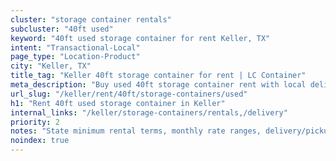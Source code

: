 ```yaml
---
cluster: "storage container rentals"
subcluster: "40ft used"
keyword: "40ft used storage container for rent Keller, TX"
intent: "Transactional-Local"
page_type: "Location-Product"
city: "Keller, TX"
title_tag: "Keller 40ft storage container for rent | LC Container"
meta_description: "Buy used 40ft storage container rent with local delivery in Keller, TX. LC Container — local Since 2003. Request a fast quote today."
url_slug: "/keller/rent/40ft/storage-containers/used"
h1: "Rent 40ft used storage container in Keller"
internal_links: "/keller/storage-containers/rentals,/delivery"
priority: 2
notes: "State minimum rental terms, monthly rate ranges, delivery/pickup fees, service area."
noindex: true
---
```


<!-- TODO: Add unique city/inventory copy, images, and internal links here. -->
